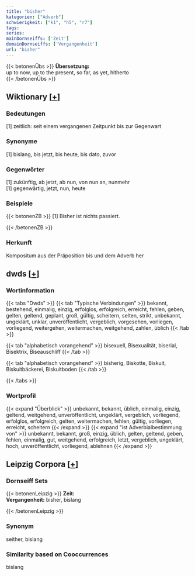 ```yaml
---
title: "bisher"
kategorien: ["Adverb"]
schwierigkeit: ["k1", "h5", "r7"]
tags:
series:
mainDornseiffs: ['Zeit']
domainDornseiffs: ['Vergangenheit']
url: "bisher"
---
```


{{< betonenÜbs >}}
**Übersetzung:**  
up to now, up to the present, so far, as yet, hitherto  
{{< /betonenÜbs >}}

## Wiktionary [[+](https://de.wiktionary.org/wiki/bisher)]

### Bedeutungen
[1] zeitlich: seit einem vergangenen Zeitpunkt bis zur Gegenwart  

### Synonyme
[1] bislang, bis jetzt, bis heute, bis dato, zuvor  

### Gegenwörter
[1] zukünftig, ab jetzt, ab nun, von nun an, nunmehr  
[1] gegenwärtig, jetzt, nun, heute  

### Beispiele
{{< betonenZB >}}
[1] Bisher ist nichts passiert.  

{{< /betonenZB >}}
### Herkunft
Kompositum aus der Präposition bis und dem Adverb her  



## dwds [[+](https://www.dwds.de/wb/bisher)]

### Wortinformation
{{< tabs "Dwds" >}}
{{< tab "Typische Verbindungen" >}}
bekannt, bestehend, einmalig, einzig, erfolglos, erfolgreich, erreicht, fehlen, geben, gelten, geltend, geplant, groß, gültig, scheitern, selten, strikt, unbekannt, ungeklärt, unklar, unveröffentlicht, vergeblich, vorgesehen, vorliegen, vorliegend, weitergehen, weitermachen, weitgehend, zahlen, üblich
{{< /tab >}}

{{< tab "alphabetisch vorangehend" >}}
bisexuell, Bisexualität, biserial, Bisektrix, Biseauschliff
{{< /tab >}}

{{< tab "alphabetisch vorangehend" >}}
bisherig, Biskotte, Biskuit, Biskuitbäckerei, Biskuitboden
{{< /tab >}}

{{< /tabs >}}

### Wortprofil
{{< expand "Überblick" >}} unbekannt, bekannt, üblich, einmalig, einzig, geltend, weitgehend, unveröffentlicht, ungeklärt, vergeblich, vorliegend, erfolglos, erfolgreich, gelten, weitermachen, fehlen, gültig, vorliegen, erreicht, scheitern {{< /expand >}}
{{< expand "ist Adverbialbestimmung von" >}} unbekannt, bekannt, groß, einzig, üblich, gelten, geltend, geben, fehlen, einmalig, gut, weitgehend, erfolgreich, letzt, vergeblich, ungeklärt, hoch, unveröffentlicht, vorliegend, ablehnen {{< /expand >}}

## Leipzig Corpora [[+](https://corpora.uni-leipzig.de/en/res?word=bisher&corpusId=deu_newscrawl-public_2018)]

### Dornseiff Sets
{{< betonenLeipzig >}}
**Zeit:**  
**Vergangenheit:** bisher, bislang  

{{< /betonenLeipzig >}}

### Synonym
seither, bislang


### Similarity based on Cooccurrences
bislang

